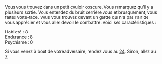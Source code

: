 Vous vous trouvez dans un petit couloir obscure. Vous remarquez qu'il y a plusieurs sortie. Vous entendez du bruit derrière vous et brusquement, vous faites volte-face. Vous vous trouvez devant un garde qui n'a pas l'air de vous apprécier et vous aller devoir le combattre. Voici ses caractéristiques :

Habileté : 8  
Endurance : 8  
Psychisme : 0  

Si vous venez à bout de votreadversaire, rendez vous au [24](24). Sinon, allez au [7](7).